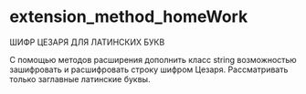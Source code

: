 # extension_method_homeWork

ШИФР ЦЕЗАРЯ ДЛЯ ЛАТИНСКИХ БУКВ

С помощью методов расширения дополнить класс string возможностью зашифровать и расшифровать строку шифром Цезаря. Рассматривать только заглавные латинские буквы.
